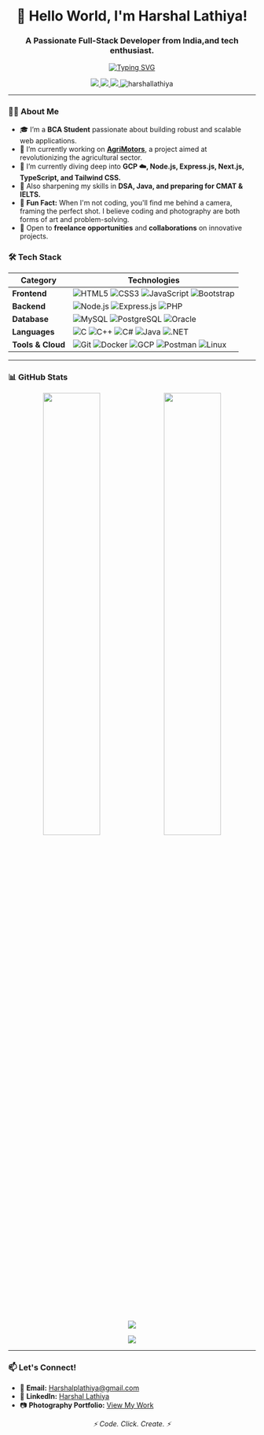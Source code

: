 <h1 align="center">👋 Hello World, I'm Harshal Lathiya!</h1>
<h3 align="center">A Passionate Full-Stack Developer from India,and tech enthusiast.</h3>

<p align="center">
  <a href="https://git.io/typing-svg"><img src="https://readme-typing-svg.demolab.com?font=Fira+Code&pause=1000&color=22F74B&center=true&vCenter=true&width=435&lines=Turning+Coffee+into+Code;Full-Stack+Enthusiast;Photographer+at+Heart;Forever+Learning+%3C3" alt="Typing SVG" /></a>
</p>

<p align="center">
  <a href="https://www.linkedin.com/in/harshal-lathiya11/">
    <img src="https://img.shields.io/badge/LinkedIn-0077B5?style=for-the-badge&logo=linkedin&logoColor=white" />
  </a>
  <a href="mailto:Harshalplathiya@gmail.com">
    <img src="https://img.shields.io/badge/Gmail-D14836?style=for-the-badge&logo=gmail&logoColor=white" />
  </a>
  <a href="https://harshallathiya.github.io/Bootstrap/My_web_framework/my_website.html">
    <img src="https://img.shields.io/badge/Photography-Portfolio-009dff?style=for-the-badge&logo=apple&logoColor=white" />
  </a>
  <img src="https://komarev.com/ghpvc/?username=harshallathiya&label=Profile+Views&color=0e75b6&style=for-the-badge" alt="harshallathiya" />
</p>

---

### 🧑‍💻 About Me

- 🎓 I’m a **BCA Student** passionate about building robust and scalable web applications.
- 🔭 I’m currently working on **[AgriMotors](https://github.com/HarshalLathiya)**, a project aimed at revolutionizing the agricultural sector.
- 🌱 I’m currently diving deep into **GCP ☁️, Node.js, Express.js, Next.js, TypeScript, and Tailwind CSS.**
- 🧠 Also sharpening my skills in **DSA, Java, and preparing for CMAT & IELTS.**
- 📸 **Fun Fact:** When I'm not coding, you'll find me behind a camera, framing the perfect shot. I believe coding and photography are both forms of art and problem-solving.
- 💼 Open to **freelance opportunities** and **collaborations** on innovative projects.

### 🛠️ Tech Stack

| Category        | Technologies                                                                                                                                                                                                                                                                                                                                                                                                                                                             |
| --------------- | ------------------------------------------------------------------------------------------------------------------------------------------------------------------------------------------------------------------------------------------------------------------------------------------------------------------------------------------------------------------------------------------------------------------------------------------------------------------------ |
| **Frontend**    | ![HTML5](https://img.shields.io/badge/HTML5-E34F26?style=flat&logo=html5&logoColor=white) ![CSS3](https://img.shields.io/badge/CSS3-1572B6?style=flat&logo=css3&logoColor=white) ![JavaScript](https://img.shields.io/badge/JavaScript-F7DF1E?style=flat&logo=javascript&logoColor=black) ![Bootstrap](https://img.shields.io/badge/Bootstrap-7952B3?style=flat&logo=bootstrap&logoColor=white)                                                                             |
| **Backend**     | ![Node.js](https://img.shields.io/badge/Node.js-339933?style=flat&logo=nodedotjs&logoColor=white) ![Express.js](https://img.shields.io/badge/Express.js-000000?style=flat&logo=express&logoColor=white) ![PHP](https://img.shields.io/badge/PHP-777BB4?style=flat&logo=php&logoColor=white)                                                                                                                                                                                 |
| **Database**    | ![MySQL](https://img.shields.io/badge/MySQL-4479A1?style=flat&logo=mysql&logoColor=white) ![PostgreSQL](https://img.shields.io/badge/PostgreSQL-4169E1?style=flat&logo=postgresql&logoColor=white) ![Oracle](https://img.shields.io/badge/Oracle-F80000?style=flat&logo=oracle&logoColor=white)                                                                                                                                                                             |
| **Languages**   | ![C](https://img.shields.io/badge/C-A8B9CC?style=flat&logo=c&logoColor=white) ![C++](https://img.shields.io/badge/C++-00599C?style=flat&logo=c%2B%2B&logoColor=white) ![C#](https://img.shields.io/badge/C%23-239120?style=flat&logo=c-sharp&logoColor=white) ![Java](https://img.shields.io/badge/Java-ED8B00?style=flat&logo=openjdk&logoColor=white) ![.NET](https://img.shields.io/badge/.NET-512BD4?style=flat&logo=dotnet&logoColor=white)                            |
| **Tools & Cloud** | ![Git](https://img.shields.io/badge/Git-F05032?style=flat&logo=git&logoColor=white) ![Docker](https://img.shields.io/badge/Docker-2496ED?style=flat&logo=docker&logoColor=white) ![GCP](https://img.shields.io/badge/Google_Cloud-4285F4?style=flat&logo=google-cloud&logoColor=white) ![Postman](https://img.shields.io/badge/Postman-FF6C37?style=flat&logo=postman&logoColor=white) ![Linux](https://img.shields.io/badge/Linux-FCC624?style=flat&logo=linux&logoColor=black) |

---

### 📊 GitHub Stats

<p align="center">
  <img width="48%" src="https://github-readme-stats.vercel.app/api?username=harshallathiya&show_icons=true&theme=radical&hide_border=true" />
  <img width="48%" src="https://github-readme-streak-stats.herokuapp.com/?user=harshallathiya&theme=radical&hide_border=true" />
</p>

<p align="center">
  <img src="https://github-readme-stats.vercel.app/api/top-langs/?username=harshallathiya&layout=compact&theme=radical&hide_border=true&langs_count=8" />
</p>

<p align="center">
  <a href="https://github.com/HarshalLathiya">
    <img src="https://github-profile-trophy.vercel.app/?username=harshallathiya&theme=radical&no-frame=true&row=1&column=6" />
  </a>
</p>

---

### 📫 Let's Connect!

- 📧 **Email:** [Harshalplathiya@gmail.com](mailto:Harshalplathiya@gmail.com)
- 💼 **LinkedIn:** [Harshal Lathiya](https://www.linkedin.com/in/harshal-lathiya11/)
- 📷 **Photography Portfolio:** [View My Work](https://harshallathiya.github.io/Bootstrap/My_web_framework/my_website.html)

<p align="center">
   <i>⚡ Code. Click. Create. ⚡</i>
</p>

